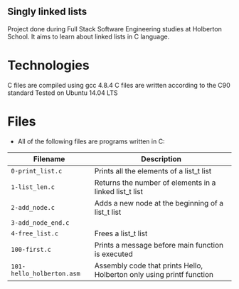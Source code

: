 ## Singly linked lists
Project done during Full Stack Software Engineering studies at Holberton School. It aims to learn about linked lists in C language.

# Technologies
C files are compiled using gcc 4.8.4
C files are written according to the C90 standard
Tested on Ubuntu 14.04 LTS
# Files
* All of the following files are programs written in C: 

| Filename | Description |
| -------- | ----------- |
| `0-print_list.c` | Prints all the elements of a list_t list |
| `1-list_len.c` | Returns the number of elements in a linked list_t list |
| `2-add_node.c` | Adds a new node at the beginning of a list_t list |
| `3-add_node_end.c` | |	Adds a new node at the end of a list_t list |
| `4-free_list.c` |	Frees a list_t list |
| `100-first.c` | Prints a message before main function is executed |
| `101-hello_holberton.asm` |	Assembly code that prints Hello, Holberton only using printf function |
